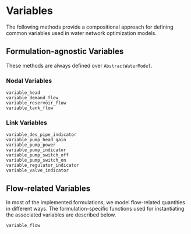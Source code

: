 # Variables
The following methods provide a compositional approach for defining common variables used in water network optimization models.

## Formulation-agnostic Variables

These methods are always defined over `AbstractWaterModel`.

### Nodal Variables
```@docs
variable_head
variable_demand_flow
variable_reservoir_flow
variable_tank_flow
```

### Link Variables
```@docs
variable_des_pipe_indicator
variable_pump_head_gain
variable_pump_power
variable_pump_indicator
variable_pump_switch_off
variable_pump_switch_on
variable_regulator_indicator
variable_valve_indicator
```

## Flow-related Variables
In most of the implemented formulations, we model flow-related quantities in different ways.
The formulation-specific functions used for instantiating the associated variables are described below.
```@docs
variable_flow
```